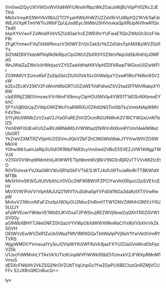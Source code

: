 Vm0wd2QyUXlVWGxWV0d4WFlURndVRlpzWkZOalJsWjBUVlpPV0ZKc2JETlhh
Mk0xVmpKS1NHVkVRbUZTClYyaHlWbXhWZUZZeVRrVlJiRlpYQ21KVk1IaFdi
WEJIVXpKTmVWTnJWbFZpUjJodlEyc3hWbU5HVmxkaQpXRUpNVlhwR1QxTkdX
bkpXYkVwcFZsWndXVkV5ZUdGak1rcEZWR3hrYUFwaE1IQnZWbGh3UzFVeFRr
ZFgKYmtwcFVqTkNWRmxzV2t0WFZrVjVZek5rYkZZd1drcFphMXByWVZGd1Yx
SlZhM2RXYkdoM1VqRk9kRlpzClpGWUtZbXR3Y0ZWcVNqUldSbXh6VjJ0MFdG
WnJWalZaZWs1cllrWktjazVZY0ZaaVdHaHlXVlpHZDFkRwpTWGxoU0ZwWFlr
ZG9NMVY2UmxKbFZsSlpDbUZIUlV0Vk1GcGhWa1pzY2xwR1RtcFNiRm93V2xW
b2ExZEcKV25KV2FsWmhWbGRTU0ZsWE1VdFdhelZXV2tad2FFMVlRakpXYlRW
clpERlNjZ3BOVmxwcVVrWmFXRmxyClpHOU5NVlp4VW01T1dGSnNXbmxEYkhC
SFYxVjBXbUpZVWpOWlZWcFhaRWRXU0ZKdGNGTmlSbTkzVmtkNApWMVF4V1hn
S1YyNUtWMkZzV2xaV2JYaGFaREZhVlZOcmRGUlNiRnA2V1RCYWQxUnNTblZS
Ym14WFlXdEsKU0ZwRVJtRlNkM0JVWWtad2NWVnNXbmRYUm14ekNtRkdUbGRT
YkZreVZXMTRZV0pHU25SVmJIQkVZbFZhClNGWldWakJYYlVwWllVZG9WMkV4
Y0hwWk1uaHJaRlp3U0dOR1RtbFNiR3cyVm0wd2VBcE5SVEZJVW14WgpTMVJX
V21GV01rWnpWMnhhVjJKWWFETlpNbmh6VjBkV1NGSnRjR2xTTVVvMlZtcEtO
R0V5UmxkYVJXaG8KVWxSR1dGbFVTbE1LWTJ4d1JWTnJaRmRrTTBKWldXMTBk
Mk5HVm5KWGJtUllVbXhLV0VOc2NFWlBWVFZPClYwVktXRlpxU2pSVE1rcEhV
MjVXVW1FeVVrVlphMlJUQ21WV1VuSldha0pYVFd0d1NGa3daRzlXTVVwRwpW
MnhvV21WcmNFaFZha1pUWXpGU2MxcEhiRmhTTW1ONVZtMHhOR0YzY0U5U2JY
aFpWVEowYWdwVE1WbDUKVGxaT2FWSnJjREZWVjNoelZqQXhTR0ZGVW1GV00y
aG9WbXBHYTJNeGNFZGhSazVYVWpOb1dWWXllRmRaClYxRjVVbXhrVkZkSGVH
OEtWVzEwWVZkR1ZuUk5WazFMV1RKNGQxTkhWa1pPVjNoV1YwVktXVmRYTVRS
WgpWMDVYVmxoa1YySnJOVlpWYlhSWFRsVk9jazFXYUZOaGVsWndDbFpzV25k
U1JscFdWMnhLYTAxVk1UTlcKUnpWVFlWWk9SbE51UmxkV2JFWXpRMnM1VmxS
dE5XcFNlbXh2VkZSQ2NrOVZUbTVqUnpGc1YwZGpPUXBEClozQnRZMjVCUFFv
S2JXRnQKCnRucQ==

lyv
